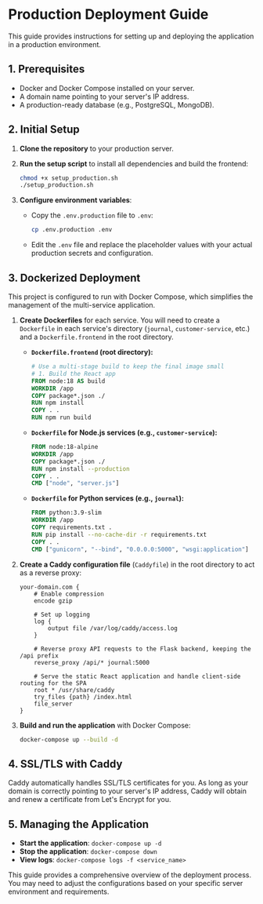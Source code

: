 # Production Deployment Guide

This guide provides instructions for setting up and deploying the application in a production environment.

## 1. Prerequisites

- Docker and Docker Compose installed on your server.
- A domain name pointing to your server's IP address.
- A production-ready database (e.g., PostgreSQL, MongoDB).

## 2. Initial Setup

1.  **Clone the repository** to your production server.
2.  **Run the setup script** to install all dependencies and build the frontend:

    ```bash
    chmod +x setup_production.sh
    ./setup_production.sh
    ```

3.  **Configure environment variables**:

    -   Copy the `.env.production` file to `.env`:
        ```bash
        cp .env.production .env
        ```
    -   Edit the `.env` file and replace the placeholder values with your actual production secrets and configuration.

## 3. Dockerized Deployment

This project is configured to run with Docker Compose, which simplifies the management of the multi-service application.

1.  **Create Dockerfiles** for each service. You will need to create a `Dockerfile` in each service's directory (`journal`, `customer-service`, etc.) and a `Dockerfile.frontend` in the root directory.

    -   **`Dockerfile.frontend` (root directory):**
        ```dockerfile
        # Use a multi-stage build to keep the final image small
        # 1. Build the React app
        FROM node:18 AS build
        WORKDIR /app
        COPY package*.json ./
        RUN npm install
        COPY . .
        RUN npm run build
        ```

    -   **`Dockerfile` for Node.js services (e.g., `customer-service`):**
        ```dockerfile
        FROM node:18-alpine
        WORKDIR /app
        COPY package*.json ./
        RUN npm install --production
        COPY . .
        CMD ["node", "server.js"]
        ```

    -   **`Dockerfile` for Python services (e.g., `journal`):**
        ```dockerfile
        FROM python:3.9-slim
        WORKDIR /app
        COPY requirements.txt .
        RUN pip install --no-cache-dir -r requirements.txt
        COPY . .
        CMD ["gunicorn", "--bind", "0.0.0.0:5000", "wsgi:application"]
        ```

2.  **Create a Caddy configuration file** (`Caddyfile`) in the root directory to act as a reverse proxy:

    ```caddy
    your-domain.com {
        # Enable compression
        encode gzip

        # Set up logging
        log {
            output file /var/log/caddy/access.log
        }

        # Reverse proxy API requests to the Flask backend, keeping the /api prefix
        reverse_proxy /api/* journal:5000

        # Serve the static React application and handle client-side routing for the SPA
        root * /usr/share/caddy
        try_files {path} /index.html
        file_server
    }
    ```

3.  **Build and run the application** with Docker Compose:

    ```bash
    docker-compose up --build -d
    ```

## 4. SSL/TLS with Caddy

Caddy automatically handles SSL/TLS certificates for you. As long as your domain is correctly pointing to your server's IP address, Caddy will obtain and renew a certificate from Let's Encrypt for you.

## 5. Managing the Application

-   **Start the application**: `docker-compose up -d`
-   **Stop the application**: `docker-compose down`
-   **View logs**: `docker-compose logs -f <service_name>`

This guide provides a comprehensive overview of the deployment process. You may need to adjust the configurations based on your specific server environment and requirements.
